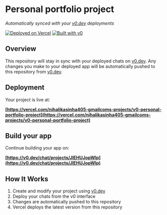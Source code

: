 # Personal portfolio project

*Automatically synced with your [v0.dev](https://v0.dev) deployments*

[![Deployed on Vercel](https://img.shields.io/badge/Deployed%20on-Vercel-black?style=for-the-badge&logo=vercel)](https://vercel.com/nihalikasinha405-gmailcoms-projects/v0-personal-portfolio-project)
[![Built with v0](https://img.shields.io/badge/Built%20with-v0.dev-black?style=for-the-badge)](https://v0.dev/chat/projects/JlEHUJopWlp)

## Overview

This repository will stay in sync with your deployed chats on [v0.dev](https://v0.dev).
Any changes you make to your deployed app will be automatically pushed to this repository from [v0.dev](https://v0.dev).

## Deployment

Your project is live at:

**[https://vercel.com/nihalikasinha405-gmailcoms-projects/v0-personal-portfolio-project](https://vercel.com/nihalikasinha405-gmailcoms-projects/v0-personal-portfolio-project)**

## Build your app

Continue building your app on:

**[https://v0.dev/chat/projects/JlEHUJopWlp](https://v0.dev/chat/projects/JlEHUJopWlp)**

## How It Works

1. Create and modify your project using [v0.dev](https://v0.dev)
2. Deploy your chats from the v0 interface
3. Changes are automatically pushed to this repository
4. Vercel deploys the latest version from this repository